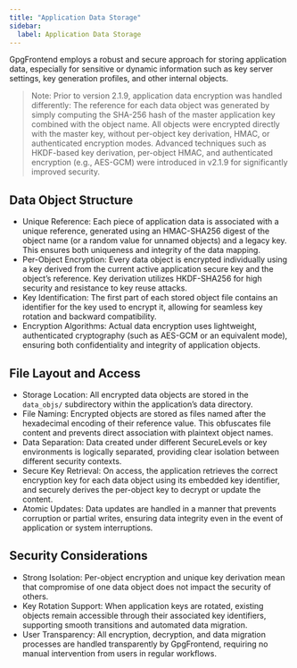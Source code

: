 ```yaml
---
title: "Application Data Storage"
sidebar:
  label: Application Data Storage
---
```


GpgFrontend employs a robust and secure approach for storing application data,
especially for sensitive or dynamic information such as key server settings, key
generation profiles, and other internal objects.

> Note: Prior to version 2.1.9, application data encryption was handled
> differently: The reference for each data object was generated by simply
> computing the SHA-256 hash of the master application key combined with the
> object name. All objects were encrypted directly with the master key, without
> per-object key derivation, HMAC, or authenticated encryption modes. Advanced
> techniques such as HKDF-based key derivation, per-object HMAC, and
> authenticated encryption (e.g., AES-GCM) were introduced in v2.1.9 for
> significantly improved security.

## Data Object Structure

- Unique Reference: Each piece of application data is associated with a unique
  reference, generated using an HMAC-SHA256 digest of the object name (or a
  random value for unnamed objects) and a legacy key. This ensures both
  uniqueness and integrity of the data mapping.
- Per-Object Encryption: Every data object is encrypted individually using a key
  derived from the current active application secure key and the object’s
  reference. Key derivation utilizes HKDF-SHA256 for high security and
  resistance to key reuse attacks.
- Key Identification: The first part of each stored object file contains an
  identifier for the key used to encrypt it, allowing for seamless key rotation
  and backward compatibility.
- Encryption Algorithms: Actual data encryption uses lightweight, authenticated
  cryptography (such as AES-GCM or an equivalent mode), ensuring both
  confidentiality and integrity of application objects.

## File Layout and Access

- Storage Location: All encrypted data objects are stored in the `data_objs/`
  subdirectory within the application’s data directory.
- File Naming: Encrypted objects are stored as files named after the hexadecimal
  encoding of their reference value. This obfuscates file content and prevents
  direct association with plaintext object names.
- Data Separation: Data created under different SecureLevels or key environments
  is logically separated, providing clear isolation between different security
  contexts.
- Secure Key Retrieval: On access, the application retrieves the correct
  encryption key for each data object using its embedded key identifier, and
  securely derives the per-object key to decrypt or update the content.
- Atomic Updates: Data updates are handled in a manner that prevents corruption
  or partial writes, ensuring data integrity even in the event of application or
  system interruptions.

## Security Considerations

- Strong Isolation: Per-object encryption and unique key derivation mean that
  compromise of one data object does not impact the security of others.
- Key Rotation Support: When application keys are rotated, existing objects
  remain accessible through their associated key identifiers, supporting smooth
  transitions and automated data migration.
- User Transparency: All encryption, decryption, and data migration processes
  are handled transparently by GpgFrontend, requiring no manual intervention
  from users in regular workflows.
